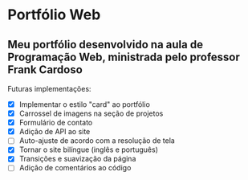 # Portfólio Web
## Meu portfólio desenvolvido na aula de Programação Web, ministrada pelo professor Frank Cardoso

Futuras implementações:
- [x] Implementar o estilo "card" ao portfólio
- [x] Carrossel de imagens na seção de projetos
- [x] Formulário de contato
- [x] Adição de API ao site
- [ ] Auto-ajuste de acordo com a resolução de tela
- [x] Tornar o site bilíngue (inglês e português)
- [x] Transições e suavização da página
- [ ] Adição de comentários ao código
